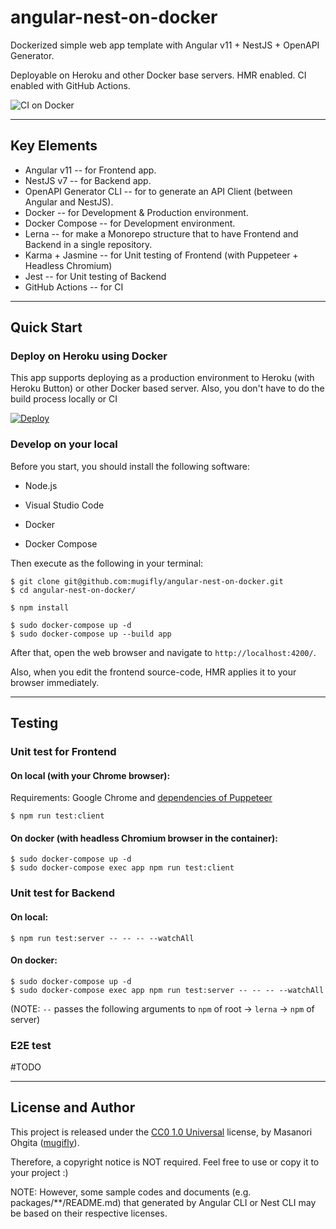 # angular-nest-on-docker

Dockerized simple web app template with Angular v11 + NestJS + OpenAPI Generator.

Deployable on Heroku and other Docker base servers.
HMR enabled.
CI enabled with GitHub Actions.

![CI on Docker](https://github.com/mugifly/angular-nest-on-docker/workflows/CI%20on%20Docker/badge.svg?branch=master)

---

## Key Elements

- Angular v11 -- for Frontend app.
- NestJS v7 -- for Backend app.
- OpenAPI Generator CLI -- for to generate an API Client (between Angular and NestJS).
- Docker -- for Development & Production environment.
- Docker Compose -- for Development environment.
- Lerna -- for make a Monorepo structure that to have Frontend and Backend in a single repository.
- Karma + Jasmine -- for Unit testing of Frontend (with Puppeteer + Headless Chromium)
- Jest -- for Unit testing of Backend
- GitHub Actions -- for CI

---

## Quick Start

### Deploy on Heroku using Docker

This app supports deploying as a production environment to Heroku (with Heroku Button) or other Docker based server.
Also, you don't have to do the build process locally or CI

[![Deploy](https://www.herokucdn.com/deploy/button.svg)](https://heroku.com/deploy?template=https://github.com/mugifly/angular-nest-on-docker)

### Develop on your local

Before you start, you should install the following software:

- Node.js

- Visual Studio Code

- Docker

- Docker Compose

Then execute as the following in your terminal:

```
$ git clone git@github.com:mugifly/angular-nest-on-docker.git
$ cd angular-nest-on-docker/

$ npm install

$ sudo docker-compose up -d
$ sudo docker-compose up --build app
```

After that, open the web browser and navigate to `http://localhost:4200/`.

Also, when you edit the frontend source-code, HMR applies it to your browser immediately.

---

## Testing

### Unit test for Frontend

#### On local (with your Chrome browser):

Requirements: Google Chrome and [dependencies of Puppeteer](https://github.com/puppeteer/puppeteer/blob/main/docs/troubleshooting.md)

```
$ npm run test:client
```

#### On docker (with headless Chromium browser in the container):

```
$ sudo docker-compose up -d
$ sudo docker-compose exec app npm run test:client
```

### Unit test for Backend

#### On local:

```
$ npm run test:server -- -- -- --watchAll
```

#### On docker:

```
$ sudo docker-compose up -d
$ sudo docker-compose exec app npm run test:server -- -- -- --watchAll
```

(NOTE: `--` passes the following arguments to `npm` of root -> `lerna` -> `npm` of server)

### E2E test

#TODO

---

## License and Author

This project is released under the [CC0 1.0 Universal](https://github.com/mugifly/angular-nest-on-docker/blob/master/LICENSE) license, by Masanori Ohgita ([mugifly](https://github.com/mugifly)).

Therefore, a copyright notice is NOT required.
Feel free to use or copy it to your project :)

NOTE: However, some sample codes and documents (e.g. packages/\*\*/README.md) that generated by Angular CLI or Nest CLI may be based on their respective licenses.
